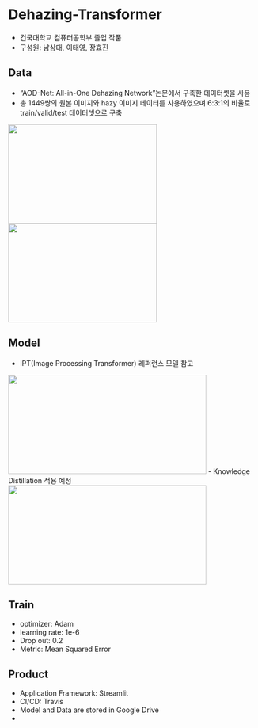 # Dehazing-Transformer
- 건국대학교 컴퓨터공학부 졸업 작품
- 구성원: 남상대, 이태영, 장효진

## Data
- “AOD-Net: All-in-One Dehazing Network”논문에서 구축한 데이터셋을 사용
- 총 1449쌍의 원본 이미지와 hazy 이미지 데이터를 사용하였으며 6:3:1의 비율로 train/valid/test 데이터셋으로 구축
<p>
<img src="https://user-images.githubusercontent.com/61867199/138564574-f4ecb22b-bd14-4188-a8f3-e55bf42d2e60.jpg" width="300" height="200" >
<img src="https://user-images.githubusercontent.com/61867199/138564575-80728ded-6411-4460-8775-d98851200e80.jpg" width="300" height="200" >
</p>

## Model 
- IPT(Image Processing Transformer) 레퍼런스 모델 참고
<img src="https://user-images.githubusercontent.com/61867199/138564571-4bfecd05-f63d-43da-adc3-e3229e03fa4b.png" width="400" height="200">
- Knowledge Distillation 적용 예정
<img src="https://user-images.githubusercontent.com/61867199/138564568-94aae555-b158-432d-acb8-1cd6336e580f.png" width="400" height="200">

## Train
- optimizer: Adam
- learning rate: 1e-6
- Drop out: 0.2
- Metric: Mean Squared Error

## Product
- Application Framework: Streamlit
- CI/CD: Travis
- Model and Data are stored in Google Drive
-  
